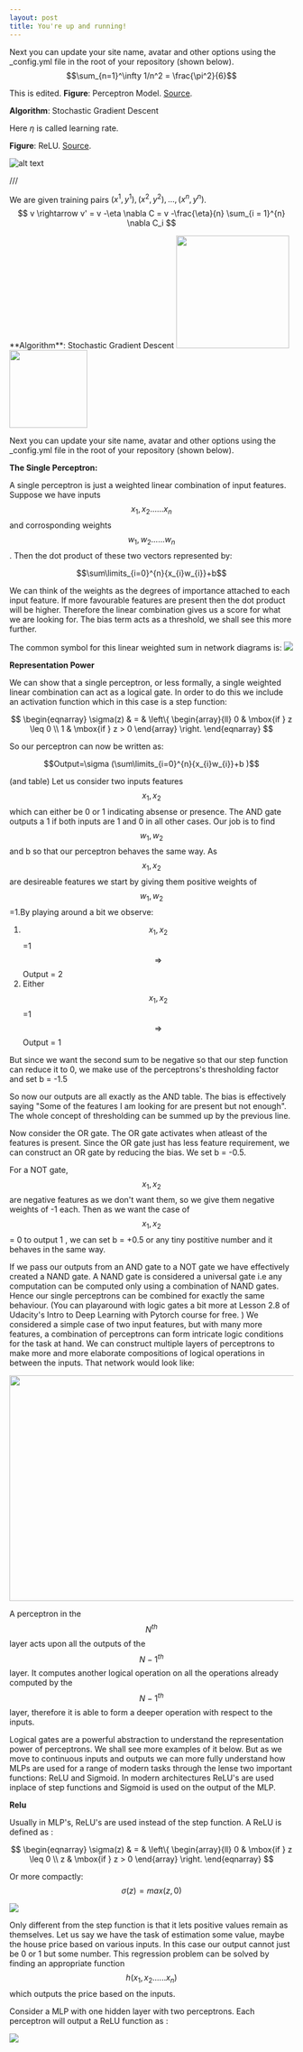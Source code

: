 ```yaml
---
layout: post
title: You're up and running!
---
```


Next you can update your site name, avatar and other options using the _config.yml file in the root of your repository (shown below).
$$\sum_{n=1}^\infty 1/n^2 = \frac{\pi^2}{6}$$

This is edited.
**Figure**: Perceptron Model. [Source](http://neuralnetworksanddeeplearning.com/chap1.html).

**Algorithm**: Stochastic Gradient Descent

Here $\eta$ is called learning rate. 

**Figure**: ReLU. [Source](http://neuralnetworksanddeeplearning.com/chap3.html).


![alt text](https://github.com/bluesky314/bluesky314.github.io/blob/master/images/Fig2.3.png?raw=true "Fig2.3")


///

We are given training pairs $(x^1, y^1), (x^2, y^2), \ldots, (x^n, y^n)$.
$$ v \rightarrow v' = v -\eta \nabla C = v -\frac{\eta}{n} \sum_{i = 1}^{n} \nabla C_i $$

<span class="marginnote">
    **Algorithm**: Stochastic Gradient Descent
</span>

<img src="https://github.com/bluesky314/bluesky314.github.io/blob/master/images/Fig2.3.png?raw=true" width="200" height="200" />



<img src='/images/config.png' height="138">

Next you can update your site name, avatar and other options using the _config.yml file in the root of your repository (shown below).


**The Single Perceptron:**

A single perceptron is just a weighted linear combination of input features. Suppose we have inputs $$x_{1}, x_{2}......x_{n}$$ and corrosponding weights $$w_{1}, w_{2}......w_{n}$$. Then the dot product of these two vectors represented by: 

$$\sum\limits_{i=0}^{n}{x_{i}w_{i}}+b$$ 

We can think of the weights as the degrees of importance attached to each input feature. If more favourable features are present then the dot product will be higher. Therefore the linear combination gives us a score for what we are looking for. The bias term acts as a threshold, we shall see this more further.

The common symbol for this linear weighted sum in network diagrams is:
<img src="https://github.com/bluesky314/bluesky314.github.io/blob/master/images/linearsymbol.png?raw=true" >

**Representation Power**

We can show that a single perceptron, or less formally, a single weighted linear combination can act as a logical gate. In order to do this we include an activation function which in this case is a step function: 

$$ 
\begin{eqnarray}
  \sigma(z) & = & \left\{ \begin{array}{ll}
      0 & \mbox{if } z \leq 0 \\
      1 & \mbox{if } z > 0
      \end{array} \right.
\end{eqnarray}
$$

So our perceptron can now be written as:

$$Output=\sigma (\sum\limits_{i=0}^{n}{x_{i}w_{i}}+b )$$

(and table)
Let us consider two inputs features $$x_{1}, x_{2}$$ which can either be 0 or 1 indicating absense or presence. The AND gate outputs a 1 if both inputs are 1 and 0 in all other cases. Our job is to find $$w_{1}, w_{2}$$ and b so that our perceptron behaves the same way. As $$x_{1}, x_{2}$$ are desireable features we start by giving them positive weights of $$w_{1}, w_{2}$$=1.By playing around a bit we observe:

1. $$x_{1}, x_{2}$$=1 $$\Rightarrow $$ Output = 2
2. Either $$x_{1}, x_{2}$$=1 $$\Rightarrow $$ Output = 1

But since we want the second sum to be negative so that our step function can reduce it to 0, we make use of the perceptrons's thresholding factor and set b = -1.5

So now our outputs are all exactly as the AND table. The bias is effectively saying "Some of the features I am looking for are present but not enough". The whole concept of thresholding can be summed up by the previous line. 

Now consider the OR gate. The OR gate activates when atleast of the features is present. Since the OR gate just has less feature requirement, we can construct an OR gate by reducing the bias. We set b = -0.5.

For a NOT gate, $$x_{1}, x_{2}$$ are negative features as we don't want them, so we give them negative weights of -1 each. Then as we want the case of $$x_{1}, x_{2}$$ = 0 to output 1 , we can set b = +0.5 or any tiny postitive number and it behaves in the same way.

If we pass our outputs from an AND gate to a NOT gate we have effectively created a NAND gate. A NAND gate is considered a universal gate i.e any computation can be computed only using a combination of NAND gates. Hence our single perceptrons can be combined for exactly the same behaviour. (You can playaround with logic gates a bit more at Lesson 2.8 of Udacity's Intro to Deep Learning with Pytorch course for free. ) We considered a simple case of two input features, but with many more features, a combination of perceptrons can form intricate logic conditions for the task at hand. We can construct multiple layers of perceptrons to make more and more elaborate compositions of logical operations in between the inputs. That network would look like: 

<img src="https://github.com/bluesky314/bluesky314.github.io/blob/master/images/hiddendiag.jpg?raw=true" width="800" height="400">

A perceptron in the $$N^{th}$$ layer acts upon all the outputs of the $$N-1^{th}$$ layer. It computes another logical operation on all the operations already computed by the $$N-1^{th}$$ layer, therefore it is able to form a deeper operation with respect to the inputs.

Logical gates are a powerful abstraction to understand the representation power of perceptrons. We shall see more examples of it below. But as we move to continuous inputs and outputs we can more fully understand how MLPs are used for a range of modern tasks through the lense two important functions: ReLU and Sigmoid. In modern architectures ReLU's are used inplace of step functions and Sigmoid is used on the output of the MLP.


**Relu**

Usually in MLP's, ReLU's are used instead of the step function. A ReLU is defined as :


$$ 
\begin{eqnarray}
  \sigma(z) & = & \left\{ \begin{array}{ll}
      0 & \mbox{if } z \leq 0 \\
      z & \mbox{if } z > 0
      \end{array} \right.
\end{eqnarray}
$$

Or more compactly: $$\sigma (z)=max(z,0)$$

<img src="https://github.com/bluesky314/bluesky314.github.io/blob/master/images/relu2.png?raw=true" >

Only different from the step function is that it lets positive values remain as themselves. Let us say we have the task of estimation some value, maybe the house price based on various inputs. In this case our output cannot just be 0 or 1 but some number. This regression problem can be solved by finding an appropriate function $$h(x_{1}, x_{2}......x_{n})$$ which outputs the price based on the inputs.

Consider a MLP with one hidden layer with two perceptrons. Each perceptron will output a ReLU function as : 

<img src="https://github.com/bluesky314/bluesky314.github.io/blob/master/images/Reluhidden.png?raw=true" >
